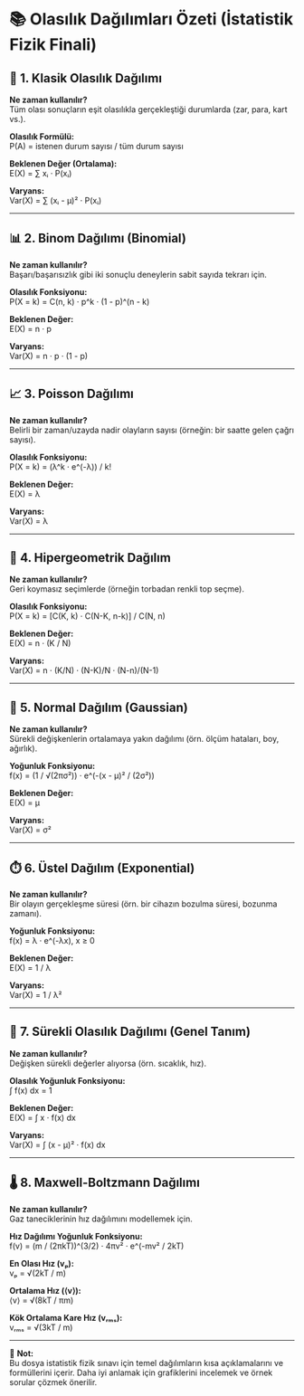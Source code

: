 # 📚 Olasılık Dağılımları Özeti (İstatistik Fizik Finali)

## 🎲 1. Klasik Olasılık Dağılımı

**Ne zaman kullanılır?**  
Tüm olası sonuçların eşit olasılıkla gerçekleştiği durumlarda (zar, para, kart vs.).

**Olasılık Formülü:**  
P(A) = istenen durum sayısı / tüm durum sayısı

**Beklenen Değer (Ortalama):**  
E(X) = ∑ xᵢ · P(xᵢ)

**Varyans:**  
Var(X) = ∑ (xᵢ - μ)² · P(xᵢ)

---

## 📊 2. Binom Dağılımı (Binomial)

**Ne zaman kullanılır?**  
Başarı/başarısızlık gibi iki sonuçlu deneylerin sabit sayıda tekrarı için.

**Olasılık Fonksiyonu:**  
P(X = k) = C(n, k) · p^k · (1 - p)^(n - k)

**Beklenen Değer:**  
E(X) = n · p

**Varyans:**  
Var(X) = n · p · (1 - p)

---

## 📈 3. Poisson Dağılımı

**Ne zaman kullanılır?**  
Belirli bir zaman/uzayda nadir olayların sayısı (örneğin: bir saatte gelen çağrı sayısı).

**Olasılık Fonksiyonu:**  
P(X = k) = (λ^k · e^(-λ)) / k!

**Beklenen Değer:**  
E(X) = λ

**Varyans:**  
Var(X) = λ

---

## 🔁 4. Hipergeometrik Dağılım

**Ne zaman kullanılır?**  
Geri koymasız seçimlerde (örneğin torbadan renkli top seçme).

**Olasılık Fonksiyonu:**  
P(X = k) = [C(K, k) · C(N-K, n-k)] / C(N, n)

**Beklenen Değer:**  
E(X) = n · (K / N)

**Varyans:**  
Var(X) = n · (K/N) · (N-K)/N · (N-n)/(N-1)

---

## 🟰 5. Normal Dağılım (Gaussian)

**Ne zaman kullanılır?**  
Sürekli değişkenlerin ortalamaya yakın dağılımı (örn. ölçüm hataları, boy, ağırlık).

**Yoğunluk Fonksiyonu:**  
f(x) = (1 / √(2πσ²)) · e^(-(x - μ)² / (2σ²))

**Beklenen Değer:**  
E(X) = μ

**Varyans:**  
Var(X) = σ²

---

## ⏱️ 6. Üstel Dağılım (Exponential)

**Ne zaman kullanılır?**  
Bir olayın gerçekleşme süresi (örn. bir cihazın bozulma süresi, bozunma zamanı).

**Yoğunluk Fonksiyonu:**  
f(x) = λ · e^(-λx), x ≥ 0

**Beklenen Değer:**  
E(X) = 1 / λ

**Varyans:**  
Var(X) = 1 / λ²

---

## 📏 7. Sürekli Olasılık Dağılımı (Genel Tanım)

**Ne zaman kullanılır?**  
Değişken sürekli değerler alıyorsa (örn. sıcaklık, hız).

**Olasılık Yoğunluk Fonksiyonu:**  
∫ f(x) dx = 1

**Beklenen Değer:**  
E(X) = ∫ x · f(x) dx

**Varyans:**  
Var(X) = ∫ (x - μ)² · f(x) dx

---

## 🌡️ 8. Maxwell-Boltzmann Dağılımı

**Ne zaman kullanılır?**  
Gaz taneciklerinin hız dağılımını modellemek için.

**Hız Dağılımı Yoğunluk Fonksiyonu:**  
f(v) = (m / (2πkT))^(3/2) · 4πv² · e^(-mv² / 2kT)

**En Olası Hız (vₚ):**  
vₚ = √(2kT / m)

**Ortalama Hız (⟨v⟩):**  
⟨v⟩ = √(8kT / πm)

**Kök Ortalama Kare Hız (vᵣₘₛ):**  
vᵣₘₛ = √(3kT / m)

---

📝 **Not:**  
Bu dosya istatistik fizik sınavı için temel dağılımların kısa açıklamalarını ve formüllerini içerir. Daha iyi anlamak için grafiklerini incelemek ve örnek sorular çözmek önerilir.
